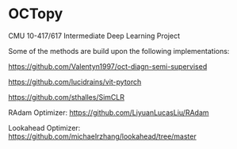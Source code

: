 # OCTopy
CMU 10-417/617 Intermediate Deep Learning Project


Some of the methods are build upon the following implementations:

https://github.com/Valentyn1997/oct-diagn-semi-supervised

https://github.com/lucidrains/vit-pytorch

https://github.com/sthalles/SimCLR

RAdam Optimizer: https://github.com/LiyuanLucasLiu/RAdam

Lookahead Optimizer: https://github.com/michaelrzhang/lookahead/tree/master
